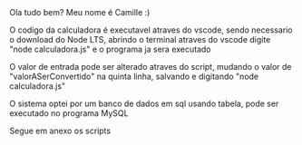 <!DOCTYPE html>
<html lang-"pt-br">
<head>
<meta charset="UTF-8"/>
<title>Calculadora e Sistema</title>
</head>
<body>
<p1> Ola tudo bem? Meu nome é Camille :)</p1>
<p> O codigo da calculadora é executavel atraves do vscode, sendo necessario o download do Node LTS, abrindo o terminal atraves do vscode digite "node calculadora.js" e o programa ja sera executado</p>
<p> O valor de entrada pode ser alterado atraves do script, mudando o valor de "valorASerConvertido" na quinta linha, salvando e digitando "node calculadora.js"</p>
<p> O sistema optei por um banco de dados em sql usando tabela, pode ser executado no programa MySQL</p>
<p> Segue em anexo os scripts </p>
</body>
</html>
